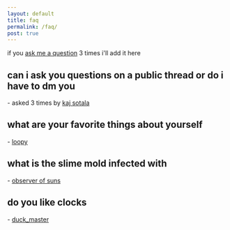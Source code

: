 ```yaml
---
layout: default
title: faq
permalink: /faq/
post: true
---
```


if you [ask me a question](
https://twitter.com/messages/compose?recipient_id=1252277511746183168)
3 times i'll add it here

## can i ask you questions on a public thread or do i have to dm you

\- asked 3 times by [kaj sotala](
https://twitter.com/xuenay/status/1411933961379631105)

## what are your favorite things about yourself

\- [loopy](
https://twitter.com/strangestloop/status/1416964200228864003)

## what is the slime mold infected with

\- [observer of suns](
https://twitter.com/ObserverSuns/status/1423775282607976448)

## do you like clocks

\- [duck_master](https://duck-master.github.io)
